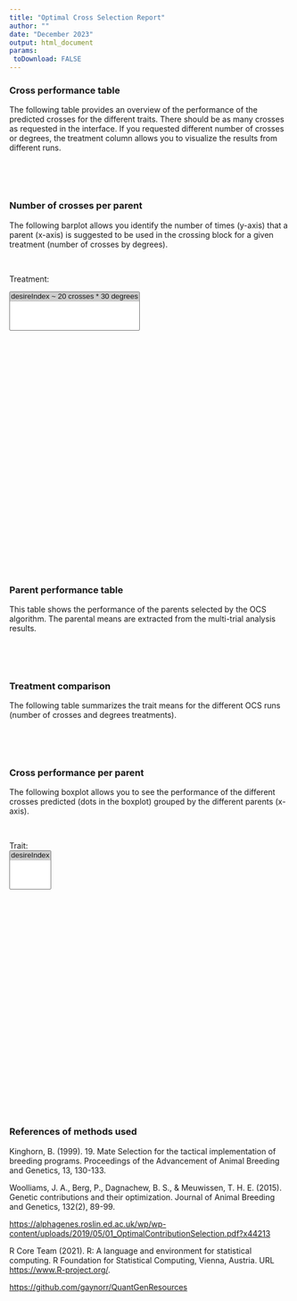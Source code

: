 ```yaml
---
title: "Optimal Cross Selection Report"
author: ""
date: "December 2023"
output: html_document
params:
 toDownload: FALSE
---
```









### Cross performance table

The following table provides an overview of the performance of the predicted crosses for the different traits. There should be as many crosses as requested in the interface. If you requested different number of crosses or degrees, the treatment column allows you to visualize the results from different runs.

<p>&nbsp;</p>

<!--html_preserve--><div class="datatables html-widget html-widget-output shiny-report-size html-fill-item" id="reportBuilder_1-out9ac1c2d44252876c" style="width:100%;height:auto;"></div><!--/html_preserve-->

<p>&nbsp;</p>

### Number of crosses per parent

The following barplot allows you identify the number of times (y-axis) that a parent (x-axis) is suggested to be used in the crossing block for a given treatment (number of crosses by degrees).

<p>&nbsp;</p>

<!--html_preserve--><div class="form-group shiny-input-container">
<label class="control-label" id="reportBuilder_1-environ-label" for="reportBuilder_1-environ">Treatment:</label>
<div>
<select id="reportBuilder_1-environ" class="shiny-input-select" multiple="multiple"><option value="desireIndex ~ 20 crosses * 30 degrees" selected>desireIndex ~ 20 crosses * 30 degrees</option></select>
<script type="application/json" data-for="reportBuilder_1-environ">{"plugins":["selectize-plugin-a11y"]}</script>
</div>
</div><!--/html_preserve-->

<!--html_preserve--><div class="plotly html-widget html-widget-output shiny-report-size shiny-report-theme html-fill-item" id="reportBuilder_1-out8327871048c459fe" style="width:100%;height:400px;"></div><!--/html_preserve-->

<p>&nbsp;</p>

### Parent performance table

This table shows the performance of the parents selected by the OCS algorithm. The parental means are extracted from the multi-trial analysis results.

<p>&nbsp;</p>

<!--html_preserve--><div class="datatables html-widget html-widget-output shiny-report-size html-fill-item" id="reportBuilder_1-outf69ed5721f539dfe" style="width:100%;height:auto;"></div><!--/html_preserve-->

<p>&nbsp;</p>

### Treatment comparison

The following table summarizes the trait means for the different OCS runs (number of crosses and degrees treatments). 

<p>&nbsp;</p>

<!--html_preserve--><div class="datatables html-widget html-widget-output shiny-report-size html-fill-item" id="reportBuilder_1-out507c7ab3ea91bdd6" style="width:100%;height:auto;"></div><!--/html_preserve-->

<p>&nbsp;</p>

### Cross performance per parent

The following boxplot allows you to see the performance of the different crosses predicted (dots in the boxplot) grouped by the different parents (x-axis).

<p>&nbsp;</p>
<!--html_preserve--><div class="form-group shiny-input-container">
<label class="control-label" id="reportBuilder_1-traitFilterPredictions2D2-label" for="reportBuilder_1-traitFilterPredictions2D2">Trait:</label>
<div>
<select id="reportBuilder_1-traitFilterPredictions2D2" class="shiny-input-select" multiple="multiple"><option value="desireIndex" selected>desireIndex</option></select>
<script type="application/json" data-for="reportBuilder_1-traitFilterPredictions2D2">{"plugins":["selectize-plugin-a11y"]}</script>
</div>
</div><!--/html_preserve-->

<!--html_preserve--><div class="plotly html-widget html-widget-output shiny-report-size shiny-report-theme html-fill-item" id="reportBuilder_1-outa965894cc56e87ef" style="width:100%;height:400px;"></div><!--/html_preserve-->



### References of methods used

Kinghorn, B. (1999). 19. Mate Selection for the tactical implementation of breeding programs. Proceedings of the Advancement of Animal Breeding and Genetics, 13, 130-133.

Woolliams, J. A., Berg, P., Dagnachew, B. S., & Meuwissen, T. H. E. (2015). Genetic contributions and their optimization. Journal of Animal Breeding and Genetics, 132(2), 89-99.

https://alphagenes.roslin.ed.ac.uk/wp/wp-content/uploads/2019/05/01_OptimalContributionSelection.pdf?x44213

R Core Team (2021). R: A language and environment for statistical computing. R Foundation for Statistical Computing, Vienna, Austria. URL https://www.R-project.org/.

https://github.com/gaynorr/QuantGenResources

<p>&nbsp;</p>




